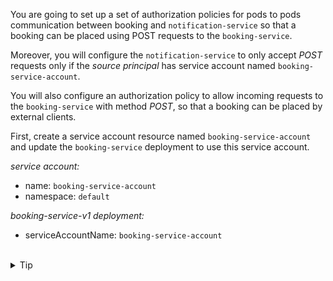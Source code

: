 You are going to set up a set of authorization policies for pods to pods communication between
booking and `notification-service` so that a booking can be placed using POST requests to the `booking-service`.

Moreover, you will configure the `notification-service` to only accept *POST* requests only if the *source principal* has service
account named `booking-service-account`.

You will also configure an authorization policy to allow incoming requests to the `booking-service` with method *POST*,
so that a booking can be placed by external clients.

First, create a service account resource named `booking-service-account` and update the `booking-service` 
deployment to use this service account.

*service account:*
- name: `booking-service-account`
- namespace: `default`

*booking-service-v1 deployment:*
- serviceAccountName: `booking-service-account`


<br>
<details><summary>Tip</summary>

```bash
kubectl create serviceaccount // TODO
```{{copy}}

```bash
kubectl edit deploy booking-service-v1
```{{copy}}
</details>


<br>
<details><summary>Solution</summary>

```bash
kubectl create serviceaccount booking-service-account
```{{copy}}

```bash
kubectl edit deploy booking-service-v1
```{{copy}}

Edit the booking-service-v1 deployment definition to add `booking-service-account`:
```yaml
apiVersion: apps/v1
kind: Deployment
metadata:
  ...
  name: booking-service-v1
  namespace: default
spec:
  template:
    metadata:
      labels:
        app: booking-service
    spec:
      serviceAccountName: booking-service-account //Add the service account to the deployment
      containers:
      ...
```{{copy}}
</details>